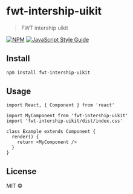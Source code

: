 # fwt-intership-uikit

> FWT intership uikit

[![NPM](https://img.shields.io/npm/v/fwt-intership-uikit.svg)](https://www.npmjs.com/package/fwt-intership-uikit) [![JavaScript Style Guide](https://img.shields.io/badge/code_style-standard-brightgreen.svg)](https://standardjs.com)

## Install

```bash
npm install fwt-intership-uikit
```

## Usage

```tsx
import React, { Component } from 'react'

import MyComponent from 'fwt-intership-uikit'
import 'fwt-intership-uikit/dist/index.css'

class Example extends Component {
  render() {
    return <MyComponent />
  }
}
```

## License

MIT ©
